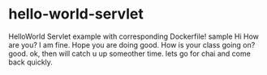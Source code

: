 # hello-world-servlet
HelloWorld Servlet example with corresponding Dockerfile!
sample
Hi
How are you?
I am fine. Hope you are doing good.
How is your class going on?
good.
ok, then will catch u up someother time.
lets go for chai and come back quickly.
